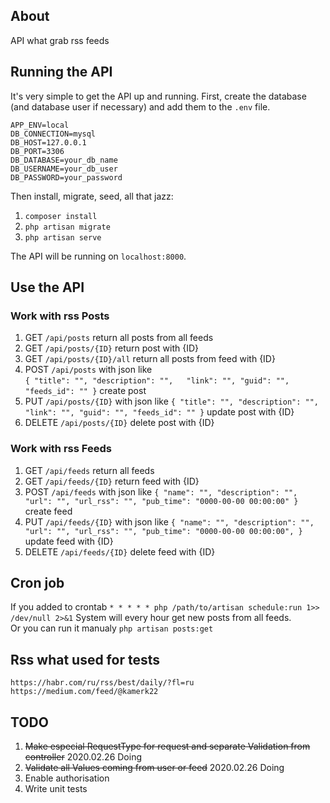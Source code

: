 
## About

API what grab rss feeds


## Running the API

It's very simple to get the API up and running. First, create the database (and database
user if necessary) and add them to the `.env` file.

```
APP_ENV=local
DB_CONNECTION=mysql
DB_HOST=127.0.0.1
DB_PORT=3306
DB_DATABASE=your_db_name
DB_USERNAME=your_db_user
DB_PASSWORD=your_password
```

Then install, migrate, seed, all that jazz:

1. `composer install`
2. `php artisan migrate`
3. `php artisan serve`

The API will be running on `localhost:8000`.

## Use the API

### Work with rss Posts
1. GET `/api/posts` return all posts from all feeds  
2. GET `/api/posts/{ID}` return post with {ID}  
3. GET `/api/posts/{ID}/all` return all posts from feed with {ID}  
4. POST `/api/posts` with json like  
`{
    "title": "",
    "description": "",  
    "link": "",
    "guid": "",
    "feeds_id": ""
}` create post  
5. PUT `/api/posts/{ID}` with json like 
`{
    "title": "",
    "description": "",
    "link": "",
    "guid": "",
    "feeds_id": ""
}` update post with {ID}  
6. DELETE `/api/posts/{ID}` delete post with {ID}  

### Work with rss Feeds
1. GET `/api/feeds` return all feeds  
2. GET `/api/feeds/{ID}` return feed with {ID}  
3. POST `/api/feeds` with json like 
`{
    "name": "",
    "description": "",
    "url": "",
    "url_rss": "",
    "pub_time": "0000-00-00 00:00:00"
}` create feed  
4. PUT `/api/feeds/{ID}` with json like 
`{
    "name": "",
    "description": "",
    "url": "",
    "url_rss": "",
    "pub_time": "0000-00-00 00:00:00",
}` update feed with {ID}  
5. DELETE `/api/feeds/{ID}` delete feed with {ID}  

## Cron job

If you added to crontab `* * * * * php /path/to/artisan schedule:run 1>> /dev/null 2>&1` System will every hour get new posts from all feeds.  
Or you can run it manualy `php artisan posts:get`

## Rss what used for tests
`https://habr.com/ru/rss/best/daily/?fl=ru`
`https://medium.com/feed/@kamerk22`


## TODO
1. ~~Make especial RequestType for request and separate Validation from controller~~ 2020.02.26 Doing 
2. ~~Validate all Values coming from user or feed~~ 2020.02.26 Doing 
3. Enable authorisation
4. Write unit tests